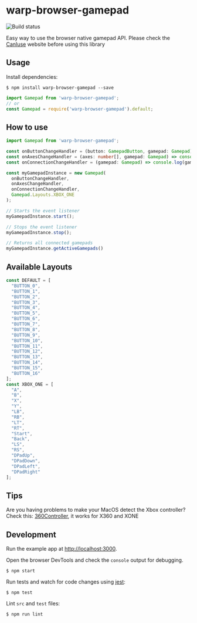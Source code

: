 # warp-browser-gamepad
![Build status](https://github.com/wearereasonablepeople/warp-browser-gamepad/workflows/CI/badge.svg)

Easy way to use the browser native gamepad API. 
Please check the [CanIuse](https://caniuse.com/#search=getGamepads) website before using this library

## Usage

Install dependencies:

```
$ npm install warp-browser-gamepad --save
```

```js
import Gamepad from 'warp-browser-gamepad';
// or
const Gamepad = require('warp-browser-gamepad').default;
```

## How to use

```ts
import Gamepad from 'warp-browser-gamepad';

const onButtonChangeHandler = (button: GamepadButton, gamepad: Gamepad) => console.log(button, gamepad);
const onAxesChangeHandler = (axes: number[], gamepad: Gamepad) => console.log(axes, gamepad);
const onConnectionChangeHandler = (gamepad: Gamepad) => console.log(gamepad);

const myGamepadInstance = new Gamepad(
  onButtonChangeHandler,
  onAxesChangeHandler,
  onConnectionChangeHandler,
  Gamepad.Layouts.XBOX_ONE
);

// Starts the event listener
myGamepadInstance.start();

// Stops the event listener
myGamepadInstance.stop();

// Returns all connected gamepads
myGamepadInstance.getActiveGamepads()

```

## Available Layouts

```js
const DEFAULT = [
  "BUTTON_0",
  "BUTTON_1",
  "BUTTON_2",
  "BUTTON_3",
  "BUTTON_4",
  "BUTTON_5",
  "BUTTON_6",
  "BUTTON_7",
  "BUTTON_8",
  "BUTTON_9",
  "BUTTON_10",
  "BUTTON_11",
  "BUTTON_12",
  "BUTTON_13",
  "BUTTON_14",
  "BUTTON_15",
  "BUTTON_16"
];
const XBOX_ONE = [
  "A",
  "B",
  "X",
  "Y",
  "LB",
  "RB",
  "LT",
  "RT",
  "Start",
  "Back",
  "LS",
  "RS",
  "DPadUp",
  "DPadDown",
  "DPadLeft",
  "DPadRight"
];
```

## Tips
Are you having problems to make your MacOS detect the Xbox controller?
Check this: [360Controller](https://github.com/360Controller/360Controller), it works for X360 and XONE
## Development

Run the example app at [http://localhost:3000](http://localhost:3000).

Open the browser DevTools and check the `console` output for debugging.

```
$ npm start
```

Run tests and watch for code changes using [jest](https://github.com/facebook/jest):

```
$ npm test
```

Lint `src` and `test` files:

```
$ npm run lint
```
